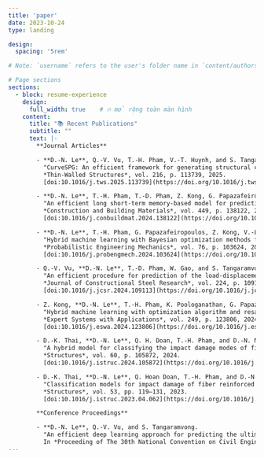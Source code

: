 ```yaml
---
title: 'paper'
date: 2023-10-24
type: landing

design:
  spacing: '5rem'

# Note: `username` refers to the user's folder name in `content/authors/`

# Page sections
sections:
  - block: resume-experience
    design:
      full_width: true    # 🔥 mở rộng toàn màn hình
    content:
      title: "📚 Recent Publications"
      subtitle: ""
      text: |-
        **Journal Articles**

        - **D.-N. Le**, Q.-V. Vu, T.-H. Pham, V.-T. Huynh, and S. Tangaramvong.  
          "CurveSPG: An efficient framework for generating structural curves of the unstiffened steel plate girder under patch loading based on modified denoise diffusion model."  
          *Thin-Walled Structures*, vol. 216, p. 113739, 2025.  
          [doi:10.1016/j.tws.2025.113739](https://doi.org/10.1016/j.tws.2025.113739)

        - **D.-N. Le**, T.-H. Pham, T.-D. Pham, Z. Kong, G. Papazafeiropoulos, and Q.-V. Vu.  
          "An efficient long short-term memory-based model for prediction of the load-displacement curve of concrete-filled double-skin steel tubular columns."  
          *Construction and Building Materials*, vol. 449, p. 138122, 2024.  
          [doi:10.1016/j.conbuildmat.2024.138122](https://doi.org/10.1016/j.conbuildmat.2024.138122)

        - **D.-N. Le**, T.-H. Pham, G. Papazafeiropoulos, Z. Kong, V.-L. Tran, and Q.-V. Vu.  
          "Hybrid machine learning with Bayesian optimization methods for prediction of patch load resistance of unstiffened plate girders."  
          *Probabilistic Engineering Mechanics*, vol. 76, p. 103624, 2024.  
          [doi:10.1016/j.probengmech.2024.103624](https://doi.org/10.1016/j.probengmech.2024.103624)

        - Q.-V. Vu, **D.-N. Le**, T.-D. Pham, W. Gao, and S. Tangaramvong.  
          "An efficient procedure for prediction of the load-displacement curve of CFDST columns."  
          *Journal of Constructional Steel Research*, vol. 224, p. 109113, 2025.  
          [doi:10.1016/j.jcsr.2024.109113](https://doi.org/10.1016/j.jcsr.2024.109113)

        - Z. Kong, **D.-N. Le**, T.-H. Pham, K. Poologanathan, G. Papazafeiropoulos, and Q.-V. Vu.  
          "Hybrid machine learning with optimization algorithm and resampling methods for patch load resistance prediction of unstiffened and stiffened plate girders."  
          *Expert Systems with Applications*, vol. 249, p. 123806, 2024.  
          [doi:10.1016/j.eswa.2024.123806](https://doi.org/10.1016/j.eswa.2024.123806)

        - D.-K. Thai, **D.-N. Le**, Q. H. Doan, T.-H. Pham, and D.-N. Nguyen.  
          "A hybrid model for classifying the impact damage modes of fiber reinforced concrete panels based on XGBoost and Horse Herd Optimization algorithm."  
          *Structures*, vol. 60, p. 105872, 2024.  
          [doi:10.1016/j.istruc.2024.105872](https://doi.org/10.1016/j.istruc.2024.105872)

        - D.-K. Thai, **D.-N. Le**, Q. Hoan Doan, T.-H. Pham, and D.-N. Nguyen.  
          "Classification models for impact damage of fiber reinforced concrete panels using Tree-based learning algorithms."  
          *Structures*, vol. 53, pp. 119–131, 2023.  
          [doi:10.1016/j.istruc.2023.04.062](https://doi.org/10.1016/j.istruc.2023.04.062)

        **Conference Proceedings**

        - **D.-N. Le**, Q.-V. Vu, and S. Tangaramvong.  
          "An efficient deep learning approach for predicting the ultimate load and maximum lateral web deformation of unstiffened steel plate girders under patch loading."  
          In *Proceeding of The 30th National Convention on Civil Engineering*, vol. 30, 2025.
---
```

